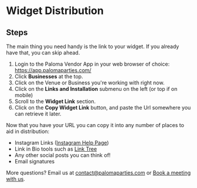 # Widget Distribution

## Steps

The main thing you need handy is the link to your widget. If you already have that, you can skip ahead.

1. Login to the Paloma Vendor App in your web browser of choice: https://app.palomaparties.com/
1. Click **Businesses** at the top.
1. Click on the Venue or Business you're working with right now.
1. Click on the **Links and Installation** submenu on the left (or top if on mobile)
1. Scroll to the **Widget Link** section.
1. Click on the **Copy Widget Link** button, and paste the Url somewhere you can retrieve it later.

Now that you have your URL you can copy it into any number of places to aid in distribution:

- Instagram Links ([Instagram Help Page](https://help.instagram.com/362497417173378))
- Link in Bio tools such as [Link Tree](https://linktr.ee/)
- Any other social posts you can think of!
- Email signatures

More questions? Email us at [contact@palomaparties.com](mailto:contact@palomaparties.com?subject=Question%20from%20Paloma%20Docs%20site) or [Book a meeting with us](https://cal.com/paloma-bob).
